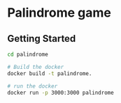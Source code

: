 Palindrome game
==================================
Getting Started
---------------

```sh
cd palindrome

# Build the docker
docker build -t palindrome.

# run the docker
docker run -p 3000:3000 palindrome
 

```

